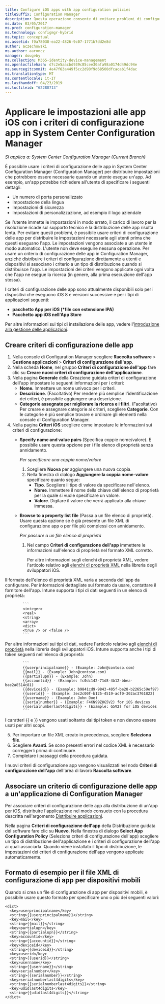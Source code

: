 ```yaml
---
title: Configure iOS apps with app configuration policies
titleSuffix: Configuration Manager
description: Questa operazione consente di evitare problemi di configurazione sui dispositivi che eseguono iOS 8 o versione successiva distribuendo i criteri di configurazione delle app agli utenti prima che gli utenti eseguano le app.
ms.date: 03/05/2017
ms.prod: configuration-manager
ms.technology: configmgr-hybrid
ms.topic: conceptual
ms.assetid: f0a78038-ea22-4826-9c07-1771b7dd2e8d
author: aczechowski
ms.author: aaroncz
manager: dougeby
ms.collection: M365-identity-device-management
ms.openlocfilehash: d7c2e5aacbd939c85cee30afa98a0174d49dc94e
ms.sourcegitcommit: 4e47f63a449f5cc2d90f9d68500dfcacab1f4dac
ms.translationtype: MT
ms.contentlocale: it-IT
ms.lasthandoff: 04/23/2019
ms.locfileid: "62288713"
---
```

# <a name="apply-settings-to-ios-apps-with-app-configuration-policies-in-system-center-configuration-manager"></a>Applicare le impostazioni alle app iOS con i criteri di configurazione app in System Center Configuration Manager

*Si applica a: System Center Configuration Manager (Current Branch)*


È possibile usare i criteri di configurazione delle app in System Center Configuration Manager (Configuration Manager) per distribuire impostazioni che potrebbero essere necessarie quando un utente esegue un'app. Ad esempio, un'app potrebbe richiedere all'utente di specificare i seguenti dettagli:
- Un numero di porta personalizzato
- Impostazione della lingua
- Impostazioni di sicurezza
- Impostazioni di personalizzazione, ad esempio il logo aziendale

Se l'utente immette le impostazioni in modo errato, il carico di lavoro per la risoluzione ricade sul supporto tecnico e la distribuzione delle app risulta lenta.
Per evitare questi problemi, è possibile usare criteri di configurazione delle app per distribuire le impostazioni necessarie agli utenti prima che questi eseguano l'app. Le impostazioni vengono associate a un utente in modo automatico. L'utente non deve eseguire nessuna operazione.
Per usare un criterio di configurazione delle app in Configuration Manager, anziché distribuire i criteri di configurazione direttamente a utenti e dispositivi si associano i criterio a un tipo di distribuzione quando si distribuisce l'app. Le impostazioni dei criteri vengono applicate ogni volta che l'app ne esegue la ricerca (in genere, alla prima esecuzione dell'app stessa).

I criteri di configurazione delle app sono attualmente disponibili solo per i dispositivi che eseguono iOS 8 e versioni successive e per i tipi di applicazioni seguenti:

- **pacchetto App per iOS (\*file con estensione IPA)**
- **Pacchetto app iOS nell'App Store**

Per altre informazioni sui tipi di installazione delle app, vedere l'[introduzione alla gestione delle applicazioni](/sccm/apps/understand/introduction-to-application-management).

## <a name="create-an-app-configuration-policy"></a>Creare criteri di configurazione delle app

1. Nella console di Configuration Manager scegliere **Raccolta software** > **Gestione applicazioni** > **Criteri di configurazione dell'app**.
2. Nella scheda **Home**, nel gruppo **Criteri di configurazione dell'app** fare clic su **Creare nuovi criteri di configurazione dell'applicazione**.
3. Nella pagina **Generale** della Creazione guidata criteri di configurazione dell'app impostare le seguenti informazioni per i criteri:
   - **Nome**. Immettere un nome univoco per i criteri.
   - **Descrizione**. (Facoltativo) Per rendere più semplice l'identificazione dei criteri, è possibile aggiungere una descrizione.
   - **Categorie assegnate per migliorare la ricerca e i filtri**. (Facoltativo) Per creare e assegnare categorie ai criteri, scegliere **Categorie**. Con le categorie è più semplice trovare e ordinare gli elementi nella console di Configuration Manager.
4. Nella pagina **Criteri iOS** scegliere come impostare le informazioni sui criteri di configurazione:
   - **Specify name and value pairs** (Specifica coppie nome/valore). È possibile usare questa opzione per i file elenco di proprietà senza annidamento.

      *Per specificare una coppia nome/valore*
        1. Scegliere **Nuova** per aggiungere una nuova coppia.
        2. Nella finestra di dialogo **Aggiungere la coppia nome-valore** specificare quanto segue:
            - **Tipo**. Scegliere il tipo di valore da specificare nell'elenco.
            - **Nome**. Immettere il nome della chiave dell'elenco di proprietà per la quale si vuole specificare un valore.
            - **Valore**. Digitare il valore che verrà applicato alla chiave immessa.

   - **Browse to a property list file** (Passa a un file elenco di proprietà). Usare questa opzione se è già presente un file XML di configurazione app o per file più complessi con annidamento.

     *Per passare a un file elenco di proprietà*

     1. Nel campo **Criteri di configurazione dell'app** immettere le informazioni sull'elenco di proprietà nel formato XML corretto.

        Per altre informazioni sugli elenchi di proprietà XML, vedere l'articolo relativo agli [elenchi di proprietà XML](https://developer.apple.com/library/ios/documentation/Cocoa/Conceptual/PropertyLists/UnderstandXMLPlist/UnderstandXMLPlist.html) nella libreria degli sviluppatori iOS.

Il formato dell'elenco di proprietà XML varia a seconda dell'app da configurare. Per informazioni dettagliate sul formato da usare, contattare il fornitore dell'app.
Intune supporta i tipi di dati seguenti in un elenco di proprietà:
            
            ```
            <integer>
            <real>
            <string>
            <array>
            <dict>
            <true /> or <false />
            ```
Per altre informazioni sui tipi di dati, vedere l'articolo relativo agli [elenchi di proprietà](https://developer.apple.com/library/content/documentation/Cocoa/Conceptual/PropertyLists/AboutPropertyLists/AboutPropertyLists.html) nella libreria degli sviluppatori iOS.
Intune supporta anche i tipi di token seguenti nell'elenco di proprietà:
            
            ```
            {{userprincipalname}} - (Example: John@contoso.com)
            {{mail}} - (Example: John@contoso.com)
            {{partialupn}} - (Example: John)
            {{accountid}} - (Example: fc0dc142-71d8-4b12-bbea-bae2a8514c81)
            {{deviceid}} - (Example: b9841cd9-9843-405f-be28-b2265c59ef97)
            {{userid}} - (Example: 3ec2c00f-b125-4519-acf0-302ac3761822)
            {{username}} - (Example: John Doe)
            {{serialnumber}} - (Example: F4KN99ZUG5V2) for iOS devices
            {{serialnumberlast4digits}} - (Example: G5V2) for iOS devices
            ```

I caratteri {{ e }} vengono usati soltanto dai tipi token e non devono essere usati per altri scopi.
            
5. Per importare un file XML creato in precedenza, scegliere **Seleziona file**.
6. Scegliere **Avanti**. Se sono presenti errori nel codice XML è necessario correggerli prima di continuare.
7. Completare i passaggi della procedura guidata.

I nuovi criteri di configurazione app vengono visualizzati nel nodo **Criteri di configurazione dell'app** dell'area di lavoro **Raccolta software**.

## <a name="associate-an-app-configuration-policy-with-a-configuration-manager-application"></a>Associare un criterio di configurazione delle app a un'applicazione di Configuration Manager

Per associare criteri di configurazione delle app alla distribuzione di un'app per iOS, distribuire l'applicazione nel modo consueto con la procedura descritta nell'argomento [Distribuire applicazioni](/sccm/apps/deploy-use/deploy-applications).

Nella pagina **Criteri di configurazione dell'app** della Distribuzione guidata del software fare clic su **Nuovo**. Nella finestra di dialogo **Select App Configuration Policy** (Seleziona criteri di configurazione dell'app) scegliere un tipo di distribuzione dell'applicazione e i criteri di configurazione dell'app ai quali associarla.
Quando viene installato il tipo di distribuzione, le impostazioni dei criteri di configurazione dell'app vengono applicate automaticamente.

## <a name="example-format-for-the-mobile-app-configuration-xml-file"></a>Formato di esempio per il file XML di configurazione di app per dispositivi mobili

Quando si crea un file di configurazione di app per dispositivi mobili, è possibile usare questo formato per specificare uno o più dei seguenti valori:

```
<dict>
  <key>userprincipalname</key>
  <string>{{userprincipalname}}</string>
  <key>mail</key>
  <string>{{mail}}</string>
  <key>partialupn</key>
  <string>{{partialupn}}</string>
  <key>accountid</key>
  <string>{{accountid}}</string>
  <key>deviceid</key>
  <string>{{deviceid}}</string>
  <key>userid</key>
  <string>{{userid}}</string>
  <key>username</key>
  <string>{{username}}</string>
  <key>serialnumber</key>
  <string>{{serialnumber}}</string>
  <key>serialnumberlast4digits</key>
  <string>{{serialnumberlast4digits}}</string>
  <key>udidlast4digits</key>
  <string>{{udidlast4digits}}</string>
</dict>
```
